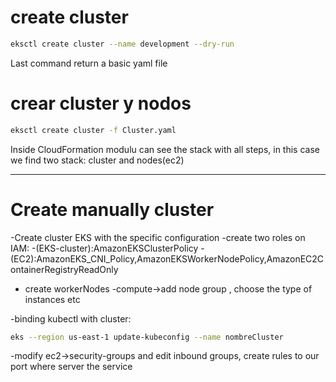 # create cluster
```sh
eksctl create cluster --name development --dry-run
```
Last command return a basic yaml file
# crear cluster y nodos
```sh
eksctl create cluster -f Cluster.yaml

```
Inside CloudFormation modulu can see the stack with all steps, in this case we find two stack: cluster and nodes(ec2)

--------------------------------------------------------
# Create manually cluster
-Create cluster EKS with the specific configuration
-create two roles on IAM:
    -(EKS-cluster):AmazonEKSClusterPolicy
    -(EC2):AmazonEKS_CNI_Policy,AmazonEKSWorkerNodePolicy,AmazonEC2ContainerRegistryReadOnly
- create workerNodes
    -compute->add node group , choose the type of instances etc
    
-binding kubectl with cluster:
```sh
eks --region us-east-1 update-kubeconfig --name nombreCluster
```
-modify ec2->security-groups and edit inbound groups, create rules to our port where server the service 
